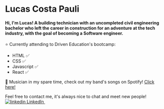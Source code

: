 # Lucas Costa Pauli
#### Hi, I'm Lucas! A building technician with an uncompleted civil engineering bachelor who left the career in construction for an adventure at the tech industry, with the goal of becoming a Software engineer.

:star: Currently attending to Driven Education's bootcamp:
- HTML :white_check_mark:
- CSS :white_check_mark:
- Javascript :white_check_mark:
- React :white_check_mark:

:guitar: Musician in my spare time, check out my band's songs on Spotify!
<a href="https://open.spotify.com/artist/3Phb6QnBcerqU7CgREycRe?si=SKPOM9gzRpWGZxyobAnr-A"> Click here! </a>


Feel free to contact me, it's always nice to chat and meet new people!
<a href="https://www.linkedin.com/in/lucas-costa-pauli" rel="nofollow noreferrer">
    <img src="https://i.stack.imgur.com/gVE0j.png" alt="linkedin"> LinkedIn
</a> &nbsp;

